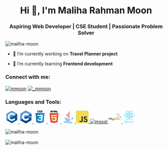 <h1 align="center">Hi 👋, I'm Maliha Rahman Moon</h1>
<h3 align="center">Aspiring Web Developer | CSE Student | Passionate Problem Solver</h3>

<p align="left"> <img src="https://komarev.com/ghpvc/?username=maliha-moon&label=Profile%20views&color=0e75b6&style=flat" alt="maliha-moon" /> </p>

- 🔭 I’m currently working on **Travel Planner project**

- 🌱 I’m currently learning **Frontend development**

<h3 align="left">Connect with me:</h3>
<p align="left">
<a href="https://www.codechef.com/users/mmoon" target="blank"><img align="center" src="https://cdn.jsdelivr.net/npm/simple-icons@3.1.0/icons/codechef.svg" alt="mmoon" height="30" width="40" /></a>
<a href="https://codeforces.com/profile/_mmoon" target="blank"><img align="center" src="https://raw.githubusercontent.com/rahuldkjain/github-profile-readme-generator/master/src/images/icons/Social/codeforces.svg" alt="_mmoon" height="30" width="40" /></a>
</p>

<h3 align="left">Languages and Tools:</h3>
<p align="left"> <a href="https://www.cprogramming.com/" target="_blank" rel="noreferrer"> <img src="https://raw.githubusercontent.com/devicons/devicon/master/icons/c/c-original.svg" alt="c" width="40" height="40"/> </a> <a href="https://www.w3schools.com/cpp/" target="_blank" rel="noreferrer"> <img src="https://raw.githubusercontent.com/devicons/devicon/master/icons/cplusplus/cplusplus-original.svg" alt="cplusplus" width="40" height="40"/> </a> <a href="https://www.w3schools.com/css/" target="_blank" rel="noreferrer"> <img src="https://raw.githubusercontent.com/devicons/devicon/master/icons/css3/css3-original-wordmark.svg" alt="css3" width="40" height="40"/> </a> <a href="https://www.w3.org/html/" target="_blank" rel="noreferrer"> <img src="https://raw.githubusercontent.com/devicons/devicon/master/icons/html5/html5-original-wordmark.svg" alt="html5" width="40" height="40"/> </a> <a href="https://www.java.com" target="_blank" rel="noreferrer"> <img src="https://raw.githubusercontent.com/devicons/devicon/master/icons/java/java-original.svg" alt="java" width="40" height="40"/> </a> <a href="https://developer.mozilla.org/en-US/docs/Web/JavaScript" target="_blank" rel="noreferrer"> <img src="https://raw.githubusercontent.com/devicons/devicon/master/icons/javascript/javascript-original.svg" alt="javascript" width="40" height="40"/> </a> <a href="https://www.microsoft.com/en-us/sql-server" target="_blank" rel="noreferrer"> <img src="https://www.svgrepo.com/show/303229/microsoft-sql-server-logo.svg" alt="mssql" width="40" height="40"/> </a> <a href="https://www.mysql.com/" target="_blank" rel="noreferrer"> <img src="https://raw.githubusercontent.com/devicons/devicon/master/icons/mysql/mysql-original-wordmark.svg" alt="mysql" width="40" height="40"/> </a> <a href="https://reactjs.org/" target="_blank" rel="noreferrer"> <img src="https://raw.githubusercontent.com/devicons/devicon/master/icons/react/react-original-wordmark.svg" alt="react" width="40" height="40"/> </a> </p>

<p><img align="center" src="https://github-readme-stats.vercel.app/api/top-langs?username=maliha-moon&show_icons=true&locale=en&layout=compact" alt="maliha-moon" /></p>

<p><img align="center" src="https://github-readme-streak-stats.herokuapp.com/?user=maliha-moon&" alt="maliha-moon" /></p>

